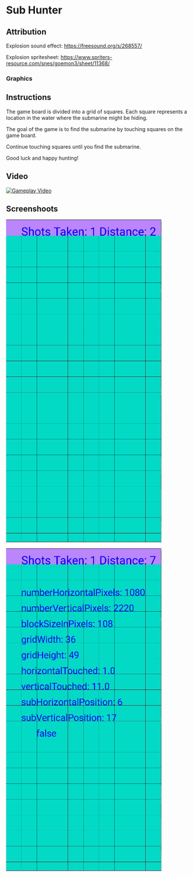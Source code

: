 # Sub Hunter

## Attribution
Explosion sound effect: https://freesound.org/s/268557/

Explosion spritesheet: https://www.spriters-resource.com/snes/goemon3/sheet/11368/
### Graphics


## Instructions

The game board is divided into a grid of squares. Each square represents a location in the water where the submarine might be hiding.

The goal of the game is to find the submarine by touching squares on the game board.

Continue touching squares until you find the submarine.

Good luck and happy hunting!

## Video
[![Gameplay Video](https://img.youtube.com/vi/05Si_VyIC6Y/0.jpg)](https://www.youtube.com/watch?v=05Si_VyIC6Y)




## Screenshoots
![alt game](./images/game.png)

![alt debug](./images/debug.png)


